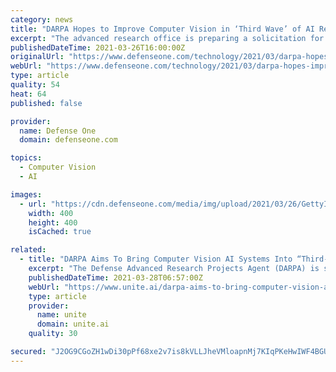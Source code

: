 ```yaml
---
category: news
title: "DARPA Hopes to Improve Computer Vision in ‘Third Wave’ of AI Research"
excerpt: "The advanced research office is preparing a solicitation for novel research into In Pixel Intelligent Processing as the next breakthrough in artificial intelligence."
publishedDateTime: 2021-03-26T16:00:00Z
originalUrl: "https://www.defenseone.com/technology/2021/03/darpa-hopes-improve-computer-vision-third-wave-ai-research/172948/"
webUrl: "https://www.defenseone.com/technology/2021/03/darpa-hopes-improve-computer-vision-third-wave-ai-research/172948/"
type: article
quality: 54
heat: 64
published: false

provider:
  name: Defense One
  domain: defenseone.com

topics:
  - Computer Vision
  - AI

images:
  - url: "https://cdn.defenseone.com/media/img/upload/2021/03/26/GettyImages-947241968/open-graph.jpg"
    width: 400
    height: 400
    isCached: true

related:
  - title: "DARPA Aims To Bring Computer Vision AI Systems Into “Third-Wave” of Development"
    excerpt: "The Defense Advanced Research Projects Agent (DARPA) is starting a project intended to improve computer vision techniques and start a “third wave” of AI research. The third wave of AI research seeks to address the limitation of the first and second waves of AI technologies,"
    publishedDateTime: 2021-03-28T06:57:00Z
    webUrl: "https://www.unite.ai/darpa-aims-to-bring-computer-vision-ai-systems-into-third-wave-of-development/"
    type: article
    provider:
      name: unite
      domain: unite.ai
    quality: 30

secured: "J2OG9CGoZH1wDi30pPf68xe2v7is8kVLLJheVMloapnMj7KIqPKeHwIWF4BGUY0JKfQlaPogOJwpkcqTYC14uEc/qFl0WqzlqQjTFjIF/gNIynsP31TMAhG4m2cfFA4PD3tIEIIb5ubhQesNWxzVmpTrfebz1Y1vKk6e+UfQxVl4xQakhahsV9eCuUL25L9E3kiehL76cm1Pu06X00L6L5P9KhEplBqMSdT2Ge/vgbcjHh/rJlakA+hrP5/TlHpKC/MoCrp4nQjGfBoiJ9IjJGUgXSwJ7kUM0NDkMLSuzl5rRe3qyqKgYri5VU2aMiI15GO91Upfng4E6pFqMVZGX8bV6w69kaFsjPQm8h995IA=;tECqfOHosJLLf5P3BqaiOw=="
---
```


